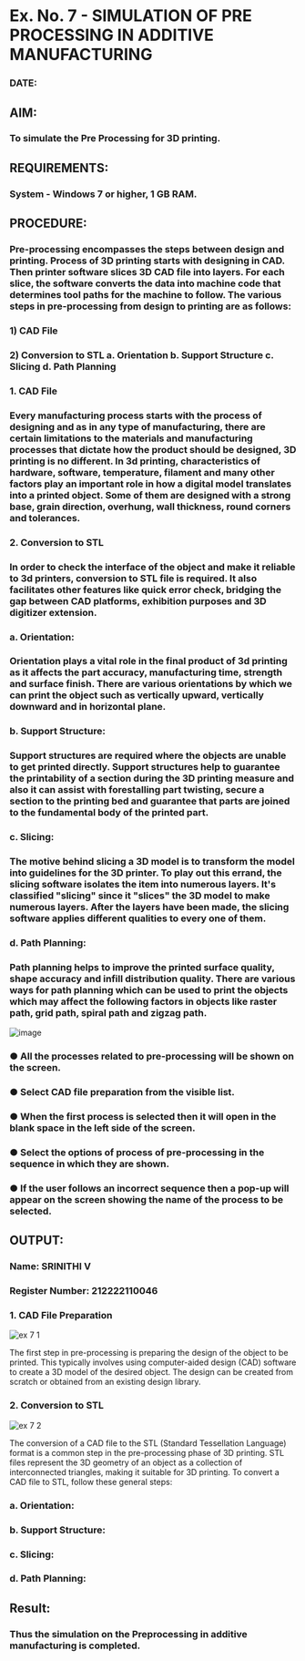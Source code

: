 # Ex. No. 7 - SIMULATION OF PRE PROCESSING IN ADDITIVE MANUFACTURING
### DATE: 
## AIM:
### To simulate the Pre Processing for 3D printing.

## REQUIREMENTS:
### System - Windows 7 or higher, 1 GB RAM.

## PROCEDURE:
### Pre-processing encompasses the steps between design and printing. Process of 3D printing starts with designing in CAD. Then printer software slices 3D CAD file into layers. For each slice, the software converts the data into machine code that determines tool paths for the machine to follow. The various steps in pre-processing from design to printing are as follows:

### 1)	CAD File
### 2)	Conversion to STL a. Orientation b. Support Structure c. Slicing d. Path Planning

### 1. CAD File
### Every manufacturing process starts with the process of designing and as in any type of manufacturing, there are certain limitations to the materials and manufacturing processes that dictate how the product should be designed, 3D printing is no different. In 3d printing, characteristics of hardware, software, temperature, filament and many other factors play an important role in how a digital model translates into a printed object. Some of them are designed with a strong base, grain direction, overhung, wall thickness, round corners and tolerances.

### 2. Conversion to STL
### In order to check the interface of the object and make it reliable to 3d printers, conversion to STL file is required. It also facilitates other features like quick error check, bridging the gap between CAD platforms, exhibition purposes and 3D digitizer extension.

### a. Orientation:
### Orientation plays a vital role in the final product of 3d printing as it affects the part accuracy, manufacturing time, strength and surface finish. There are various orientations by which we can print the object such as vertically upward, vertically downward and in horizontal plane.

### b. Support Structure:
### Support structures are required where the objects are unable to get printed directly. Support structures help to guarantee the printability of a section during the 3D printing measure and also it can assist with forestalling part twisting, secure a section to the printing bed and guarantee that parts are joined to the fundamental body of the printed part.

### c. Slicing:
### The motive behind slicing a 3D model is to transform the model into guidelines for the 3D printer. To play out this errand, the slicing software isolates the item into numerous layers. It's classified "slicing" since it "slices" the 3D model to make numerous layers. After the layers have been made, the slicing software applies different qualities to every one of them.

### d. Path Planning:
### Path planning helps to improve the printed surface quality, shape accuracy and infill distribution quality. There are various ways for path planning which can be used to print the objects which may affect the following factors in objects like raster path, grid path, spiral path and zigzag path.

![image](https://github.com/Sellakumar1987/Ex.-No.-7---SIMULATION-OF-PRE--PROCESSING-IN-ADDITIVE-MANUFACTURING/assets/113594316/baef8515-67d7-4c96-accc-4ee88035c9e7)

### ●	All the processes related to pre-processing will be shown on the screen.
### ●	Select CAD file preparation from the visible list.
### ●	When the first process is selected then it will open in the blank space in the left side of the screen.
### ●	Select the options of process of pre-processing in the sequence in which they are shown.
### ●	If the user follows an incorrect sequence then a pop-up will appear on the screen showing the name of the process to be selected.

## OUTPUT:

### Name: SRINITHI V
### Register Number: 212222110046

### 1. CAD File Preparation

![ex 7 1](https://github.com/SrinithiV/Ex.-No.-7---SIMULATION-OF-PRE--PROCESSING-IN-ADDITIVE-MANUFACTURING/assets/118722030/1efa08df-b575-4311-bdd6-10913467572e)

The first step in pre-processing is preparing the design of the object to be printed. This typically involves using computer-aided design (CAD) software to create a 3D model of the desired object. The design can be created from scratch or obtained from an existing design library.

### 2. Conversion to STL

![ex 7 2](https://github.com/SrinithiV/Ex.-No.-7---SIMULATION-OF-PRE--PROCESSING-IN-ADDITIVE-MANUFACTURING/assets/118722030/ac8cfd1b-a801-4f7e-8f1d-e241505cf300)

The conversion of a CAD file to the STL (Standard Tessellation Language) format is a common step in the pre-processing phase of 3D printing. STL files represent the 3D geometry of an object as a collection of interconnected triangles, making it suitable for 3D printing. To convert a CAD file to STL, follow these general steps:

### a. Orientation:


### b. Support Structure:


### c. Slicing:


### d. Path Planning:


## Result: 
### Thus the simulation on the Preprocessing in additive manufacturing is completed.
